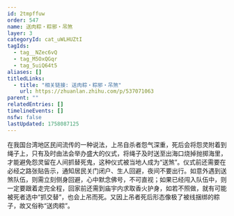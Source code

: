 ```yaml
---
id: 2tmpffuw
order: 547
name: 送肉粽・粽邪・吊煞
layer: 3
categoryId: cat_uWLHUZtI
tagIds:
  - tag__NZec6vQ
  - tag_M5OxQGqr
  - tag_5uiQ64t5
aliases: []
titledLinks:
  - title: "相关链接: 送肉粽・粽邪・吊煞"
    url: https://zhuanlan.zhihu.com/p/537071063
parent: ""
relatedEntries: []
timelineEvents: []
nsfw: false
lastUpdated: 1758087125
---
```


在我国台湾地区民间流传的一种说法，上吊自杀者怨气深重，死后会将怨灵附着到绳子上，只有及时由法会举办盛大的仪式，将绳子及时送至出海口烧掉抛掷海里，才能避免怨灵留在人间抓替死鬼，这种仪式被当地人成为“送煞”。仪式前还需要在必经之路张贴告示，通知居民关门闭户、生人回避，夜间不要出行。如意外遇到送煞队伍，则需立刻侧身回避，心中默念佛号，不可直视；如果已经闯入队伍中，则一定要跟着走完全程，回家前还需到庙宇内求取香火护身，如若不照做，就有可能被死者选中“抓交替”，也会上吊而死。又因上吊者死后形态像极了被线捆绑的粽子，故又俗称“送肉粽”。